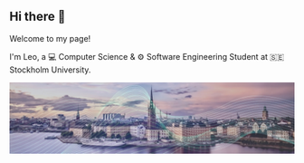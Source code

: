 ## Hi there 👋

Welcome to my page!

I'm Leo, a 💻 Computer Science & ⚙️ Software Engineering Student at 🇸🇪 Stockholm University.

![Use Case Diagram](./7F709B11-E77C-476B-9A61-CB22C92B25C9_4_5005_c.jpeg)

<!--
**leogast/leogast** is a ✨ _special_ ✨ repository because its `README.md` (this file) appears on your GitHub profile.

Here are some ideas to get you started:

- 🔭 I’m currently working on ...
- 🌱 I’m currently learning ...
- 👯 I’m looking to collaborate on ...
- 🤔 I’m looking for help with ...
- 💬 Ask me about ...
- 📫 How to reach me: ...
- 😄 Pronouns: ...
- ⚡ Fun fact: ...
-->

